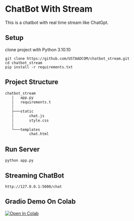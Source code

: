 # ChatBot With Stream
This is a chatbot with real time stream like ChatGpt.

## Setup
  
  clone project with Python 3.10.10
  ```code
  git clone https://github.com/USTAADCOM/chatbot_stream.git
  cd chatbot_stream
  pip install -r requirements.txt
  ```
## Project Structure

```bash
chatbot_stream
   │   app.py
   │   requirements.t
   │
   ├───static
   │       chat.js
   │       style.css
   │
   └───templates
           chat.html
```

## Run Server  
```code
python app.py
```

## Streaming ChatBot 
```code
http://127.0.0.1:5000/chat
```
## Gradio Demo On Colab

[![Open In Colab](https://colab.research.google.com/assets/colab-badge.svg)](https://colab.research.google.com/github/USTAADCOM/chatbot_stream/blob/main/ChatBot_Streaming.ipynb)

